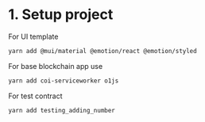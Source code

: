 # 1. Setup project

For UI template

```bash
yarn add @mui/material @emotion/react @emotion/styled
```

For base blockchain app use

```bash
yarn add coi-serviceworker o1js
```

For test contract

```bash
yarn add testing_adding_number
```
